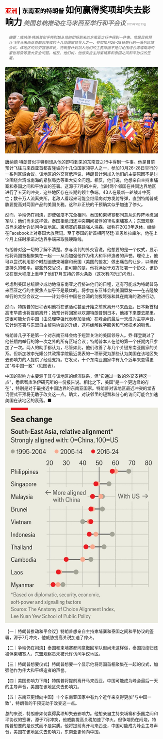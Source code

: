 <span style="color:#E3120B; font-size:14.9pt; font-weight:bold;">亚洲</span> <span style="color:#000000; font-size:14.9pt; font-weight:bold;">| 东南亚的特朗普</span>
<span style="color:#000000; font-size:21.0pt; font-weight:bold;">如何赢得奖项却失去影响力</span>
<span style="color:#808080; font-size:14.9pt; font-weight:bold; font-style:italic;">美国总统推动在马来西亚举行和平会议</span>
<span style="color:#808080; font-size:6.2pt;">2025年10月23日</span>

<div style="padding:8px 12px; color:#666; font-size:9.0pt; font-style:italic; margin:12px 0;">摘要：唐纳德·特朗普似乎特别想从他的即将到来的东南亚之行中得到一件事。他是目前预计飞往马来西亚首都吉隆坡的十几位国家领导人之一，参加10月26-28日举行的一系列区域会议。该地区的外交官低声说，特朗普计划加入他们的主要原因不是讨论围绕台湾或南海的紧张局势等重大安全问题。相反，他们说，他想亲自主持柬埔寨和泰国之间和平协议的签署。</div>

![](../images/024_How_to_win_prizes_and_lose_influence/p0107_img01.jpeg)

唐纳德·特朗普似乎特别想从他的即将到来的东南亚之行中得到一件事。他是目前预计飞往马来西亚首都吉隆坡的十几位国家领导人之一，参加10月26-28日举行的一系列区域会议。该地区的外交官低声说，特朗普计划加入他们的主要原因不是讨论围绕台湾或南海的紧张局势等重大安全问题。相反，他们说，他想亲自主持柬埔寨和泰国之间和平协议的签署。这源于7月的冲突，当时两个邻国在共同边界地区进行了五天的冲突，这些地区存在长期的领土争端。43人在最新一轮战斗中死亡；数十万人流离失所。老敌人看起来可能会继续向对方发射导弹，直到特朗普威胁要提高对两国产品的美国关税。这种非正统的干预确实似乎加速了停火。

然而，争端仍在闷烧，即使强度不完全相同。泰国和柬埔寨都同意从边界阵地撤回军队；他们尚未这样做。泰国拒绝归还冲突期间被俘的18名柬埔寨人；东盟观察员尚未被允许访问争议地区。柬埔寨的暴躁强人洪森，据称在2023年退休，继续在Facebook上对泰国大放厥词。至于泰国的新首相阿努廷·查恩维拉库尔，他在上个月上任时承诺对边界争端采取强硬路线。

特朗普对这一切的了解不清楚。参与谈判的外交官说，他想要的是一个仪式，显示他将两国首相聚集在一起——从而加强他作为伟大和平缔造者的声誉。理论上，他可以尝试利用那个时刻迫使柬埔寨和泰国（美国的盟友）做出痛苦的让步，以确保更持久的和平。那些外交官说，更可能的是，他将满足于双方签署一个协议，该协议在很大程度上重申了他们7月支持的停火条款（这次有闪光灯闪烁）。

考虑到美国总统很少成功地将东南亚之行挤进他们的日程，这有可能成为特朗普马来西亚之行的主要焦点似乎不是最优的。将参加东亚峰会的美国盟友——在吉隆坡举行的大型会议之一——计划呼吁中国在台湾的剑拔弩张和其在南海的激进行动。

然而，特朗普的日程表明他将在该活动甚至开始之前就离开马来西亚。日本新首相高市早苗也将提前离开；她预计将回家以欢迎特朗普到日本，他接下来要去那里。这很可能允许中国（由总理李强代表参加活动）在峰会的最后一天成为主导声音。它计划签署与东盟自由贸易协议的升级，这将缓解数字服务和气候技术的销售。

特朗普几乎不是第一个对东南亚峰会给予短暂关注的美国领导人。乔·拜登跳过了他任期内举行的除一次之外的所有区域会议；特朗普本人在他的第一个任期内只参加了一次。两人的助手都认为，尽管如此，他们改善了与几个关键东南亚国家的关系。但新加坡李光耀公共政策学院最近发表的一项研究为那些认为美国在该地区失去影响力的人提供了经验支持。它发现，十个东南亚国家中有九个近年来变得更加"与中国一致"（见图表）。

中国的影响力主要源于其与该地区的经济联系，但"它通过一致的外交支持这一点"，悉尼智库洛伊研究所的一份报告说。相比之下，美国"是一个更边缘的存在"，特别是对于最接近中国边界的东南亚国家。特朗普对该地区最近冲突的堂吉诃德式干预将无助于改变这一点。确实，对该邻里的短暂和分心的访问可能会加速美国在该地区的衰落。■

![](../images/024_How_to_win_prizes_and_lose_influence/p0109_img01.jpeg)

【一｜特朗普推动和平会议】特朗普想亲自主持柬埔寨和泰国之间和平协议的签署，源于7月冲突，他威胁提高关税加速了停火。

【二｜争端仍在闷烧】泰国和柬埔寨都同意撤回军队但尚未这样做，泰国拒绝归还被俘柬埔寨人，东盟观察员未被允许访问争议地区。

【三｜特朗普想要仪式】特朗普想要一个显示他将两国首相聚集在一起的仪式，加强他作为伟大和平缔造者的声誉。

【四｜美国影响力下降】特朗普将提前离开马来西亚，中国可能成为峰会最后一天的主导声音，美国在该地区失去影响力。

【五｜东南亚更倾向中国】十个东南亚国家中有九个近年来变得更加"与中国一致"，特朗普的干预无助于改变这一点。

总的来说，特朗普如何赢得奖项却失去影响力。他想亲自主持柬埔寨和泰国之间和平协议的签署，源于7月冲突，他威胁提高关税加速了停火。但争端仍在闷烧，特朗普想要的是仪式而不是实质。他将提前离开马来西亚，中国可能成为峰会主导声音，美国在该地区失去影响力，东南亚更倾向中国。
